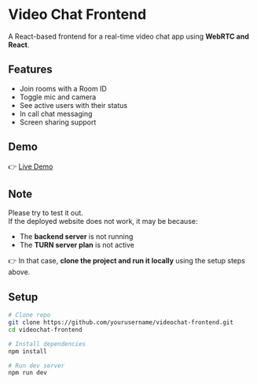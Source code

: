 # Video Chat Frontend  

A React-based frontend for a real-time video chat app using **WebRTC and React**.  

## Features  
- Join rooms with a Room ID  
- Toggle mic and camera  
- See active users with their status  
- In call chat messaging  
- Screen sharing support  

## Demo  
👉 [Live Demo](https://videochat-two.vercel.app/)  

## Note  

Please try to test it out.  
If the deployed website does not work, it may be because:  
- The **backend server** is not running  
- The **TURN server plan** is not active  

👉 In that case, **clone the project and run it locally** using the setup steps above. 


## Setup  
```bash
# Clone repo
git clone https://github.com/yourusername/videochat-frontend.git
cd videochat-frontend

# Install dependencies
npm install

# Run dev server
npm run dev

 
